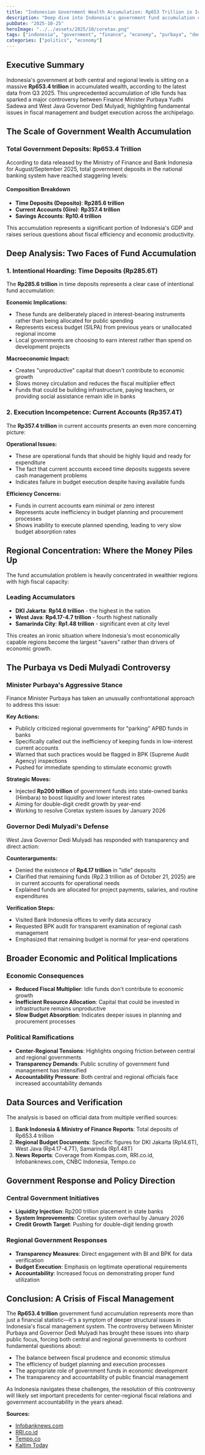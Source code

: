 ```yaml
---
title: "Indonesian Government Wealth Accumulation: Rp653 Trillion in Idle Funds"
description: "Deep dive into Indonesia's government fund accumulation crisis - Rp285.6T in deposits, Rp357.4T in current accounts, and the ongoing controversy between Minister Purbaya and Governor Dedi Mulyadi over regional fund management."
pubDate: "2025-10-25"
heroImage: "../../assets/2025/10/coretax.png"
tags: ["indonesia", "government", "finance", "economy", "purbaya", "dedi-mulyadi", "apbd", "budget"]
categories: ["politics", "economy"]
---
```


## Executive Summary

Indonesia's government at both central and regional levels is sitting on a massive **Rp653.4 trillion** in accumulated wealth, according to the latest data from Q3 2025. This unprecedented accumulation of idle funds has sparked a major controversy between Finance Minister Purbaya Yudhi Sadewa and West Java Governor Dedi Mulyadi, highlighting fundamental issues in fiscal management and budget execution across the archipelago.

## The Scale of Government Wealth Accumulation

### Total Government Deposits: Rp653.4 Trillion

According to data released by the Ministry of Finance and Bank Indonesia for August/September 2025, total government deposits in the national banking system have reached staggering levels:

#### Composition Breakdown
- **Time Deposits (Deposito)**: **Rp285.6 trillion**
- **Current Accounts (Giro)**: **Rp357.4 trillion**
- **Savings Accounts**: **Rp10.4 trillion**

This accumulation represents a significant portion of Indonesia's GDP and raises serious questions about fiscal efficiency and economic productivity.

## Deep Analysis: Two Faces of Fund Accumulation

### 1. Intentional Hoarding: Time Deposits (Rp285.6T)

The **Rp285.6 trillion** in time deposits represents a clear case of intentional fund accumulation:

**Economic Implications:**
- These funds are deliberately placed in interest-bearing instruments rather than being allocated for public spending
- Represents excess budget (SILPA) from previous years or unallocated regional income
- Local governments are choosing to earn interest rather than spend on development projects

**Macroeconomic Impact:**
- Creates "unproductive" capital that doesn't contribute to economic growth
- Slows money circulation and reduces the fiscal multiplier effect
- Funds that could be building infrastructure, paying teachers, or providing social assistance remain idle in banks

### 2. Execution Incompetence: Current Accounts (Rp357.4T)

The **Rp357.4 trillion** in current accounts presents an even more concerning picture:

**Operational Issues:**
- These are operational funds that should be highly liquid and ready for expenditure
- The fact that current accounts exceed time deposits suggests severe cash management problems
- Indicates failure in budget execution despite having available funds

**Efficiency Concerns:**
- Funds in current accounts earn minimal or zero interest
- Represents acute inefficiency in budget planning and procurement processes
- Shows inability to execute planned spending, leading to very slow budget absorption rates

## Regional Concentration: Where the Money Piles Up

The fund accumulation problem is heavily concentrated in wealthier regions with high fiscal capacity:

### Leading Accumulators
- **DKI Jakarta**: **Rp14.6 trillion** - the highest in the nation
- **West Java**: **Rp4.17-4.7 trillion** - fourth highest nationally
- **Samarinda City**: **Rp1.48 trillion** - significant even at city level

This creates an ironic situation where Indonesia's most economically capable regions become the largest "savers" rather than drivers of economic growth.

## The Purbaya vs Dedi Mulyadi Controversy

### Minister Purbaya's Aggressive Stance

Finance Minister Purbaya has taken an unusually confrontational approach to address this issue:

**Key Actions:**
- Publicly criticized regional governments for "parking" APBD funds in banks
- Specifically called out the inefficiency of keeping funds in low-interest current accounts
- Warned that such practices would be flagged in BPK (Supreme Audit Agency) inspections
- Pushed for immediate spending to stimulate economic growth

**Strategic Moves:**
- Injected **Rp200 trillion** of government funds into state-owned banks (Himbara) to boost liquidity and lower interest rates
- Aiming for double-digit credit growth by year-end
- Working to resolve Coretax system issues by January 2026

### Governor Dedi Mulyadi's Defense

West Java Governor Dedi Mulyadi has responded with transparency and direct action:

**Counterarguments:**
- Denied the existence of **Rp4.17 trillion** in "idle" deposits
- Clarified that remaining funds (Rp2.3 trillion as of October 21, 2025) are in current accounts for operational needs
- Explained funds are allocated for project payments, salaries, and routine expenditures

**Verification Steps:**
- Visited Bank Indonesia offices to verify data accuracy
- Requested BPK audit for transparent examination of regional cash management
- Emphasized that remaining budget is normal for year-end operations

## Broader Economic and Political Implications

### Economic Consequences
- **Reduced Fiscal Multiplier**: Idle funds don't contribute to economic growth
- **Inefficient Resource Allocation**: Capital that could be invested in infrastructure remains unproductive
- **Slow Budget Absorption**: Indicates deeper issues in planning and procurement processes

### Political Ramifications
- **Center-Regional Tensions**: Highlights ongoing friction between central and regional governments
- **Transparency Demands**: Public scrutiny of government fund management has intensified
- **Accountability Pressure**: Both central and regional officials face increased accountability demands

## Data Sources and Verification

The analysis is based on official data from multiple verified sources:

1. **Bank Indonesia & Ministry of Finance Reports**: Total deposits of Rp653.4 trillion
2. **Regional Budget Documents**: Specific figures for DKI Jakarta (Rp14.6T), West Java (Rp4.17-4.7T), Samarinda (Rp1.48T)
3. **News Reports**: Coverage from Kompas.com, RRI.co.id, Infobanknews.com, CNBC Indonesia, Tempo.co

## Government Response and Policy Direction

### Central Government Initiatives
- **Liquidity Injection**: Rp200 trillion placement in state banks
- **System Improvements**: Coretax system overhaul by January 2026
- **Credit Growth Target**: Pushing for double-digit lending growth

### Regional Government Responses
- **Transparency Measures**: Direct engagement with BI and BPK for data verification
- **Budget Execution**: Emphasis on legitimate operational requirements
- **Accountability**: Increased focus on demonstrating proper fund utilization

## Conclusion: A Crisis of Fiscal Management

The **Rp653.4 trillion** government fund accumulation represents more than just a financial statistic—it's a symptom of deeper structural issues in Indonesia's fiscal management system. The controversy between Minister Purbaya and Governor Dedi Mulyadi has brought these issues into sharp public focus, forcing both central and regional governments to confront fundamental questions about:

- The balance between fiscal prudence and economic stimulus
- The efficiency of budget planning and execution processes
- The appropriate role of government funds in economic development
- The transparency and accountability of public financial management

As Indonesia navigates these challenges, the resolution of this controversy will likely set important precedents for center-regional fiscal relations and government accountability in the years ahead.

**Sources:**
- [Infobanknews.com](https://infobanknews.com/bos-ojk-lapor-purbaya-ada-permintaan-bunga-tinggi-dari-rekening-pemerintah/)
- [RRI.co.id](https://rri.co.id/daerah/1921293/lukman-soroti-pengendapan-apbd-rp14-6-triliun-di-bank)
- [Tempo.co](https://www.tempo.co/politik/kronologi-adu-data-dedi-mulyadi-vs-purbaya-soal-dana-pemda-mengendap-2082724)
- [Kaltim Today](https://kaltimtoday.co/soal-kas-daerah-rp148-triliun-wali-kota-samarinda-bantah-dana-mengendap-tanpa-pemanfaatan)